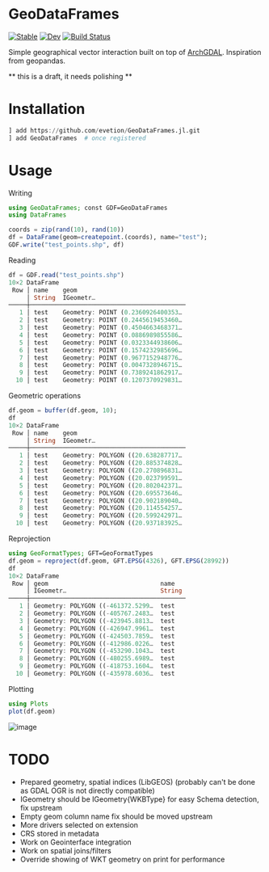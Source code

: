 # GeoDataFrames

[![Stable](https://img.shields.io/badge/docs-stable-blue.svg)](https://evetion.github.io/GeoDataFrames.jl/stable)
[![Dev](https://img.shields.io/badge/docs-dev-blue.svg)](https://evetion.github.io/GeoDataFrames.jl/dev)
[![Build Status](https://travis-ci.com/evetion/GeoDataFrames.jl.svg?branch=master)](https://travis-ci.com/evetion/GeoDataFrames.jl)

Simple geographical vector interaction built on top of [ArchGDAL](https://github.com/yeesian/ArchGDAL.jl/). Inspiration from geopandas.

** this is a draft, it needs polishing **

# Installation
```julia
] add https://github.com/evetion/GeoDataFrames.jl.git
] add GeoDataFrames  # once registered
```

# Usage
Writing
```julia
using GeoDataFrames; const GDF=GeoDataFrames
using DataFrames

coords = zip(rand(10), rand(10))
df = DataFrame(geom=createpoint.(coords), name="test");
GDF.write("test_points.shp", df)
```

Reading
```julia
df = GDF.read("test_points.shp")
10×2 DataFrame
 Row │ name    geom
     │ String  IGeometr…
─────┼───────────────────────────────────────────
   1 │ test    Geometry: POINT (0.2360926400353…
   2 │ test    Geometry: POINT (0.2445619453460…
   3 │ test    Geometry: POINT (0.4504663468371…
   4 │ test    Geometry: POINT (0.0886989855586…
   5 │ test    Geometry: POINT (0.0323344938606…
   6 │ test    Geometry: POINT (0.1574232985696…
   7 │ test    Geometry: POINT (0.9677152948776…
   8 │ test    Geometry: POINT (0.0047328946715…
   9 │ test    Geometry: POINT (0.7389241862917…
  10 │ test    Geometry: POINT (0.1207370929831…
```

Geometric operations
```julia
df.geom = buffer(df.geom, 10);
df
10×2 DataFrame
 Row │ name    geom
     │ String  IGeometr…
─────┼───────────────────────────────────────────
   1 │ test    Geometry: POLYGON ((20.638287717…
   2 │ test    Geometry: POLYGON ((20.885374828…
   3 │ test    Geometry: POLYGON ((20.270896831…
   4 │ test    Geometry: POLYGON ((20.023799591…
   5 │ test    Geometry: POLYGON ((20.802042371…
   6 │ test    Geometry: POLYGON ((20.695573646…
   7 │ test    Geometry: POLYGON ((20.902189040…
   8 │ test    Geometry: POLYGON ((20.114554257…
   9 │ test    Geometry: POLYGON ((20.599242971…
  10 │ test    Geometry: POLYGON ((20.937183925…
```

Reprojection
```julia
using GeoFormatTypes; GFT=GeoFormatTypes
df.geom = reproject(df.geom, GFT.EPSG(4326), GFT.EPSG(28992))
df
10×2 DataFrame
 Row │ geom                               name
     │ IGeometr…                          String
─────┼───────────────────────────────────────────
   1 │ Geometry: POLYGON ((-461372.5299…  test
   2 │ Geometry: POLYGON ((-405767.2483…  test
   3 │ Geometry: POLYGON ((-423945.8813…  test
   4 │ Geometry: POLYGON ((-426947.9961…  test
   5 │ Geometry: POLYGON ((-424503.7859…  test
   6 │ Geometry: POLYGON ((-412986.0226…  test
   7 │ Geometry: POLYGON ((-453290.1043…  test
   8 │ Geometry: POLYGON ((-480255.6989…  test
   9 │ Geometry: POLYGON ((-418753.1604…  test
  10 │ Geometry: POLYGON ((-435978.6036…  test
```

Plotting
```julia
using Plots
plot(df.geom)
```
![image](img/plot_points.png)

# TODO
- Prepared geometry, spatial indices (LibGEOS) (probably can't be done as GDAL OGR is not directly compatible)
- IGeometry should be IGeometry{WKBType} for easy Schema detection, fix upstream
- Empty geom column name fix should be moved upstream
- More drivers selected on extension
- CRS stored in metadata
- Work on Geointerface integration
- Work on spatial joins/filters
- Override showing of WKT geometry on print for performance

